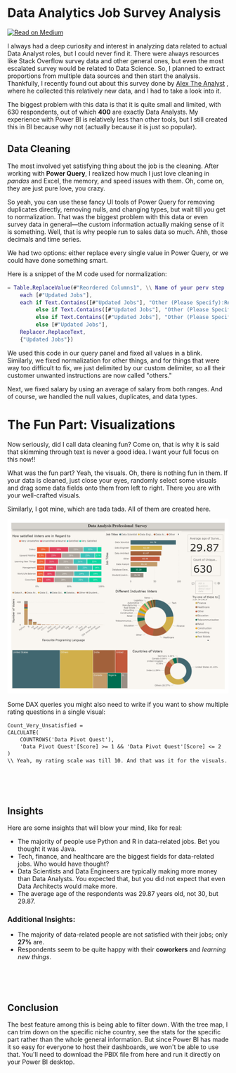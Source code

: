 # Data Analytics Job Survey Analysis 
[![Read on Medium](https://img.shields.io/badge/Read%20on-Medium-1DA1F2?logo=medium)](https://medium.com/@mahhinshahzad/data-analytics-job-survey-analysis-with-power-bi-dc7fbd7cf1a4)


I always had a deep curiosity and interest in analyzing data related to actual Data Analyst roles, but I could never find it. There were always resources like Stack Overflow survey data and other general ones, but even the most escalated survey would be related to Data Science. So, I planned to extract proportions from multiple data sources and then start the analysis. Thankfully, I recently found out about this survey done by [Alex The Analyst](https://github.com/AlexTheAnalyst)
 , where he collected this relatively new data, and I had to take a look into it.

The biggest problem with this data is that it is quite small and limited, with 630 respondents, out of which **400** are exactly Data Analysts. My experience with Power BI is relatively less than other tools, but I still created this in BI because why not (actually because it is just so popular).

## Data Cleaning
The most involved yet satisfying thing about the job is the cleaning. After working with **Power Query**, I realized how much I just love cleaning in *pandas* and Excel, the memory, and speed issues with them. Oh, come on, they are just pure love, you crazy.

So yeah, you can use these fancy UI tools of Power Query for removing duplicates directly, removing nulls, and changing types, but wait till you get to normalization. That was the biggest problem with this data or even survey data in general—the custom information actually making sense of it is something. Well, that is why people run to sales data so much. Ahh, those decimals and time series.

We had two options: either replace every single value in Power Query, or we could have done something smart.

Here is a snippet of the M code used for normalization:

```m
= Table.ReplaceValue(#"Reordered Columns1", \\ Name of your perv step 
    each [#"Updated Jobs"],
    each if Text.Contains([#"Updated Jobs"], "Other (Please Specify):Retail") then "Retail"
         else if Text.Contains([#"Updated Jobs"], "Other (Please Specify):Automotive") then "Automotive"
         else if Text.Contains([#"Updated Jobs"], "Other (Please Specify):Consulting") then "Consulting"
         else [#"Updated Jobs"],
    Replacer.ReplaceText,
    {"Updated Jobs"})
```
We used this code in our query panel and fixed all values in a blink. Similarly, we fixed normalization for other things, and for things that were way too difficult to fix, we just delimited by our custom delimiter, so all their customer unwanted instructions are now called "others."

Next, we fixed salary by using an average of salary from both ranges. And of course, we handled the null values, duplicates, and data types.

# The Fun Part: Visualizations
Now seriously, did I call data cleaning fun? Come on, that is why it is said that skimming through text is never a good idea. I want your full focus on this now!!

What was the fun part? Yeah, the visuals. Oh, there is nothing fun in them. If your data is cleaned, just close your eyes, randomly select some visuals and drag some data fields onto them from left to right. There you are with your well-crafted visuals.

Similarly, I got mine, which are tada tada. All of them are created here.

![screenshot  Report](https://github.com/Mahhin1010/Data-Analytics-Job-Survey-Analysis/blob/main/Reportmain.jpg)

Some DAX queries you might also need to write if you want to show multiple rating questions in a single visual:
```
Count_Very_Unsatisfied = 
CALCULATE(
    COUNTROWS('Data Pivot Quest'),
    'Data Pivot Quest'[Score] >= 1 && 'Data Pivot Quest'[Score] <= 2
)
\\ Yeah, my rating scale was till 10. And that was it for the visuals.

```

<br><br><br>

## Insights
Here are some insights that will blow your mind, like for real:

- The majority of people use Python and R in data-related jobs. Bet you thought it was Java.
- Tech, finance, and healthcare are the biggest fields for data-related jobs. Who would have thought?
- Data Scientists and Data Engineers are typically making more money than Data Analysts. You expected that, but you did not expect that even Data Architects would make more.
- The average age of the respondents was 29.87 years old, not 30, but 29.87.

### Additional Insights:

- The majority of data-related people are not satisfied with their jobs; only **27%** are.
- Respondents seem to be quite happy with their **coworkers** and *learning new things*.

<br><br><br>

## Conclusion

The best feature among this is being able to filter down. With the tree map, I can trim down on the specific niche country, see the stats for the specific part rather than the whole general information. But since Power BI has made it so easy for everyone to host their dashboards, we won't be able to use that. You'll need to download the PBIX file from here and run it directly on your Power BI desktop.







